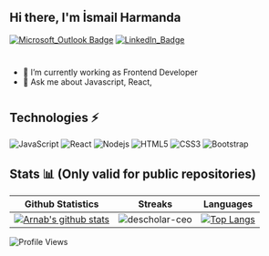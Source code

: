 ## Hi there, I'm İsmail Harmanda
[![Microsoft_Outlook Badge](https://img.shields.io/badge/-iharmanda@hotmail.com-0078D4?style=for-the-badge&logo=microsoft-outlook&logoColor=white)](mailto:iharmanda@hotmail.com "Connect via Email")
[![LinkedIn_Badge](https://img.shields.io/badge/-ismailharmanda-0077B5?style=for-the-badge&logo=linkedin&logoColor=white)](https://www.linkedin.com/in/ismail-harmanda/)
<div style="margin-bottom: 40px"></div>


- 🔭 I’m currently working as Frontend Developer
- 💬 Ask me about Javascript, React,

<div style="margin-bottom: 40px"></div>

## Technologies ⚡

![JavaScript](https://img.shields.io/badge/-JavaScript-black?style=flat&logo=javascript)
![React](https://img.shields.io/badge/-React-darkblue?style=flat&logo=react)
![Nodejs](https://img.shields.io/badge/-Nodejs-darkblue?style=flat&logo=Node.js)
![HTML5](https://img.shields.io/badge/-HTML5-blue?style=flat&logo=html5&logoColor=white)
![CSS3](https://img.shields.io/badge/-CSS3-blue?style=flat&logo=css3)
![Bootstrap](https://img.shields.io/badge/-Bootstrap-blue?style=flat&logo=bootstrap)


## Stats 📊 (Only valid for public repositories)


|Github Statistics|Streaks|Languages|
|-|-|-|
|[![Arnab's github stats](https://github-readme-stats.vercel.app/api?username=ismailharmanda&show_icons=true&theme=dark&hide_title=true)](https://github.com/ismailharmanda)|![descholar-ceo](https://github-readme-streak-stats.herokuapp.com/?user=ismailharmanda&theme=dark)|[![Top Langs](https://github-readme-stats.vercel.app/api/top-langs/?username=ismailharmanda&show_icons=true&theme=dark&layout=compact&hide_title=true)](https://github.com/ismailharmanda)


![Profile Views](https://komarev.com/ghpvc/?username=ismailharmanda&style=plastic&color=yellow)
